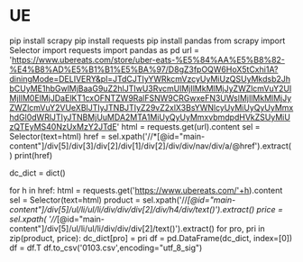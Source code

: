 # UE
pip install scrapy
pip install requests
pip install pandas
from scrapy import Selector
import requests
import pandas as pd
url = 'https://www.ubereats.com/store/uber-eats-%E5%84%AA%E5%B8%82-%E4%B8%AD%E5%B1%B1%E5%BA%97/D8gZ3fpOQW6HoX5tCxhi1A?diningMode=DELIVERY&pl=JTdCJTIyYWRkcmVzcyUyMiUzQSUyMkdsb2JhbCUyME1hbGwlMjBaaG9uZ2hlJTIwU3RvcmUlMjIlMkMlMjJyZWZlcmVuY2UlMjIlM0ElMjJDaElKT1cxOFNTZW9RalFSNW9CRGwxeFN3UWslMjIlMkMlMjJyZWZlcmVuY2VUeXBlJTIyJTNBJTIyZ29vZ2xlX3BsYWNlcyUyMiUyQyUyMmxhdGl0dWRlJTIyJTNBMjUuMDA2MTA1MiUyQyUyMmxvbmdpdHVkZSUyMiUzQTEyMS40NzUxMzY2JTdE'
html = requests.get(url).content
sel = Selector(text=html)
href = sel.xpath('//*[@id="main-content"]/div[5]/div[3]/div[2]/div[1]/div[2]/div/div/nav/div/a/@href').extract()
print(href)

dc_dict = dict()

for h in href:
    html = requests.get('https://www.ubereats.com/'+h).content
    sel = Selector(text=html)
    product = sel.xpath('//*[@id="main-content"]/div[5]/ul/li/ul/li/div/div/div[2]/div/h4/div/text()').extract()
    price = sel.xpath( '//*[@id="main-content"]/div[5]/ul/li/ul/li/div/div/div[2]/text()').extract()
    for pro, pri in zip(product, price):
        dc_dict[pro] = pri
df = pd.DataFrame(dc_dict, index=[0])
df = df.T
df.to_csv('0103.csv',encoding="utf_8_sig")
